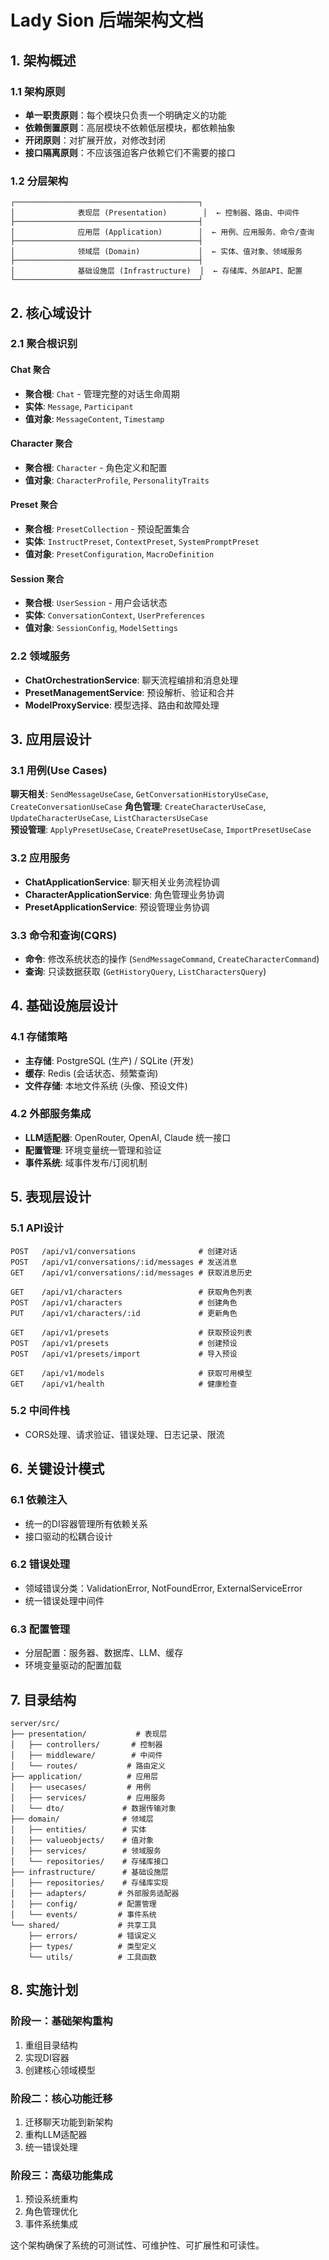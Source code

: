 # Lady Sion 后端架构文档

## 1. 架构概述

### 1.1 架构原则

- **单一职责原则**：每个模块只负责一个明确定义的功能
- **依赖倒置原则**：高层模块不依赖低层模块，都依赖抽象
- **开闭原则**：对扩展开放，对修改封闭
- **接口隔离原则**：不应该强迫客户依赖它们不需要的接口

### 1.2 分层架构

```
┌─────────────────────────────────────────┐
│              表现层 (Presentation)        │  ← 控制器、路由、中间件
├─────────────────────────────────────────┤
│              应用层 (Application)        │  ← 用例、应用服务、命令/查询
├─────────────────────────────────────────┤
│              领域层 (Domain)             │  ← 实体、值对象、领域服务
├─────────────────────────────────────────┤
│              基础设施层 (Infrastructure)  │  ← 存储库、外部API、配置
└─────────────────────────────────────────┘
```

## 2. 核心域设计

### 2.1 聚合根识别

#### Chat 聚合

- **聚合根**: `Chat` - 管理完整的对话生命周期
- **实体**: `Message`, `Participant`
- **值对象**: `MessageContent`, `Timestamp`

#### Character 聚合

- **聚合根**: `Character` - 角色定义和配置
- **值对象**: `CharacterProfile`, `PersonalityTraits`

#### Preset 聚合

- **聚合根**: `PresetCollection` - 预设配置集合
- **实体**: `InstructPreset`, `ContextPreset`, `SystemPromptPreset`
- **值对象**: `PresetConfiguration`, `MacroDefinition`

#### Session 聚合

- **聚合根**: `UserSession` - 用户会话状态
- **实体**: `ConversationContext`, `UserPreferences`
- **值对象**: `SessionConfig`, `ModelSettings`

### 2.2 领域服务

- **ChatOrchestrationService**: 聊天流程编排和消息处理
- **PresetManagementService**: 预设解析、验证和合并
- **ModelProxyService**: 模型选择、路由和故障处理

## 3. 应用层设计

### 3.1 用例(Use Cases)

**聊天相关**: `SendMessageUseCase`, `GetConversationHistoryUseCase`,
`CreateConversationUseCase` **角色管理**: `CreateCharacterUseCase`,
`UpdateCharacterUseCase`, `ListCharactersUseCase`\
**预设管理**: `ApplyPresetUseCase`, `CreatePresetUseCase`, `ImportPresetUseCase`

### 3.2 应用服务

- **ChatApplicationService**: 聊天相关业务流程协调
- **CharacterApplicationService**: 角色管理业务协调
- **PresetApplicationService**: 预设管理业务协调

### 3.3 命令和查询(CQRS)

- **命令**: 修改系统状态的操作 (`SendMessageCommand`, `CreateCharacterCommand`)
- **查询**: 只读数据获取 (`GetHistoryQuery`, `ListCharactersQuery`)

## 4. 基础设施层设计

### 4.1 存储策略

- **主存储**: PostgreSQL (生产) / SQLite (开发)
- **缓存**: Redis (会话状态、频繁查询)
- **文件存储**: 本地文件系统 (头像、预设文件)

### 4.2 外部服务集成

- **LLM适配器**: OpenRouter, OpenAI, Claude 统一接口
- **配置管理**: 环境变量统一管理和验证
- **事件系统**: 域事件发布/订阅机制

## 5. 表现层设计

### 5.1 API设计

```
POST   /api/v1/conversations              # 创建对话
POST   /api/v1/conversations/:id/messages # 发送消息
GET    /api/v1/conversations/:id/messages # 获取消息历史

GET    /api/v1/characters                 # 获取角色列表
POST   /api/v1/characters                 # 创建角色
PUT    /api/v1/characters/:id             # 更新角色

GET    /api/v1/presets                    # 获取预设列表
POST   /api/v1/presets                    # 创建预设
POST   /api/v1/presets/import             # 导入预设

GET    /api/v1/models                     # 获取可用模型
GET    /api/v1/health                     # 健康检查
```

### 5.2 中间件栈

- CORS处理、请求验证、错误处理、日志记录、限流

## 6. 关键设计模式

### 6.1 依赖注入

- 统一的DI容器管理所有依赖关系
- 接口驱动的松耦合设计

### 6.2 错误处理

- 领域错误分类：ValidationError, NotFoundError, ExternalServiceError
- 统一错误处理中间件

### 6.3 配置管理

- 分层配置：服务器、数据库、LLM、缓存
- 环境变量驱动的配置加载

## 7. 目录结构

```
server/src/
├── presentation/           # 表现层
│   ├── controllers/       # 控制器
│   ├── middleware/        # 中间件
│   └── routes/           # 路由定义
├── application/          # 应用层  
│   ├── usecases/         # 用例
│   ├── services/         # 应用服务
│   └── dto/             # 数据传输对象
├── domain/              # 领域层
│   ├── entities/        # 实体
│   ├── valueobjects/    # 值对象
│   ├── services/        # 领域服务
│   └── repositories/    # 存储库接口
├── infrastructure/      # 基础设施层
│   ├── repositories/    # 存储库实现
│   ├── adapters/       # 外部服务适配器
│   ├── config/         # 配置管理
│   └── events/         # 事件系统
└── shared/             # 共享工具
    ├── errors/         # 错误定义
    ├── types/          # 类型定义
    └── utils/          # 工具函数
```

## 8. 实施计划

### 阶段一：基础架构重构

1. 重组目录结构
2. 实现DI容器
3. 创建核心领域模型

### 阶段二：核心功能迁移

1. 迁移聊天功能到新架构
2. 重构LLM适配器
3. 统一错误处理

### 阶段三：高级功能集成

1. 预设系统重构
2. 角色管理优化
3. 事件系统集成

这个架构确保了系统的可测试性、可维护性、可扩展性和可读性。
